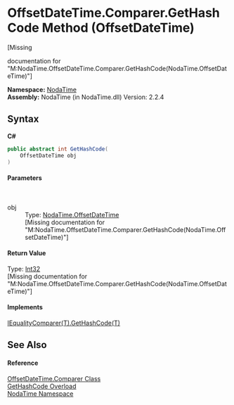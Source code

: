 # OffsetDateTime.Comparer.GetHashCode Method (OffsetDateTime)
 

\[Missing <summary> documentation for "M:NodaTime.OffsetDateTime.Comparer.GetHashCode(NodaTime.OffsetDateTime)"\]

**Namespace:**&nbsp;<a href="N_NodaTime">NodaTime</a><br />**Assembly:**&nbsp;NodaTime (in NodaTime.dll) Version: 2.2.4

## Syntax

**C#**<br />
``` C#
public abstract int GetHashCode(
	OffsetDateTime obj
)
```


#### Parameters
&nbsp;<dl><dt>obj</dt><dd>Type: <a href="T_NodaTime_OffsetDateTime">NodaTime.OffsetDateTime</a><br />\[Missing <param name="obj"/> documentation for "M:NodaTime.OffsetDateTime.Comparer.GetHashCode(NodaTime.OffsetDateTime)"\]</dd></dl>

#### Return Value
Type: <a href="http://msdn2.microsoft.com/en-us/library/td2s409d" target="_blank">Int32</a><br />\[Missing <returns> documentation for "M:NodaTime.OffsetDateTime.Comparer.GetHashCode(NodaTime.OffsetDateTime)"\]

#### Implements
<a href="http://msdn2.microsoft.com/en-us/library/ms132155" target="_blank">IEqualityComparer(T).GetHashCode(T)</a><br />

## See Also


#### Reference
<a href="T_NodaTime_OffsetDateTime_Comparer">OffsetDateTime.Comparer Class</a><br /><a href="Overload_NodaTime_OffsetDateTime_Comparer_GetHashCode">GetHashCode Overload</a><br /><a href="N_NodaTime">NodaTime Namespace</a><br />